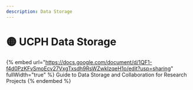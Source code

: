 ```yaml
---
description: Data Storage
---
```


# 🟡 UCPH Data Storage

{% embed url="https://docs.google.com/document/d/1QF1-f4d0PzKFvSmoEcv27VxgTxsdh9RsWZwkIzqeH1o/edit?usp=sharing" fullWidth="true" %}
Guide to Data Storage and Collaboration for Research Projects
{% endembed %}

